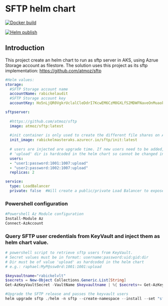 # SFTP helm chart

[![Docker build](https://github.com/rbickel/AKS.MasterProject/actions/workflows/sftp-docker-build-and-publish.yml/badge.svg)](https://github.com/rbickel/AKS.MasterProject/actions/workflows/sftp-docker-build-and-publish.yml)

[![Helm publish](https://github.com/rbickel/AKS.MasterProject/actions/workflows/sftp-chart-publish.yml/badge.svg)](https://github.com/rbickel/AKS.MasterProject/actions/workflows/sftp-chart-publish.yml)

## Introduction

This project create an helm chart to run as sftp server in AKS, using Azrue Storage account as filestore. The solution uses this project as its sftp implementation: https://github.com/atmoz/sftp 

```yaml
#Helm values:
storage:
  #SFTP Storage account name
  accountName: rabickelaudit
  #SFTP Storage account key
  accountKey: Ho5nLjQR0VgkrUclalCleDdrI7KcwEM6CzM0GXLfS2MDWFNaveOnMuaokN/YShBQfJMDzKfOUf/W337i00wl7A==

sftpserver:
  
  #https://github.com/atmoz/sftp
  image: atmoz/sftp:latest
  
  #init container is only used to create the different file shares on Azure Storage. A file share with the user name is created and mounted for the user
  init_image: rabickelmasteraks.azurecr.io/sftp/init:latest
  
  # users are injected are upgrade time. If new users need to be added, helm upgrade with the new value is required.
  # 'upload' dir is hardcoded in the helm chart so cannot be changed in this version. Needs to has the value 'upload'
  users:
  - "user1:password:1001:1007:upload"
  - "user2:password:1002:1007:upload"
  replicas: 2

service:
  type: LoadBalancer
  private: false  #Will create a public/private Load Balancer to expose the SFTP service. Needs to be set to false if the type is different than 'LoadBalancer'

```


### Powershell configuration

```powershell
#Powershell Az Module configuration
Install-Module Az
Connect-AzAccount

```

### Query SFTP user credentials from KeyVault and inject them as helm chart value. 
```powershell
# powershell script to retrieve sftp users from KeyVault.
# Secret values must be in format: username:password:uid:gid:dir
# Dir must be of value 'upload' as hardcoded in the helm chart
# e.g.: raphael:MyP@ssw0rd:1001:1001:upload

$keyvaultname="rabickelvlt"
$secrets = New-Object Collections.Generic.List[String]
Get-AzKeyVaultSecret -VaultName $keyvaultname | %{ $secrets+= Get-AzKeyVaultSecret -VaultName $_.VaultName -SecretName $_.Name -AsPlainText }

#Upgrade the SFTP release and passes the keyvault users
helm upgrade sftp ./helm -n sftp --create-namespace --install --set "sftpserver.users={$($secrets -join ',')}"
```
